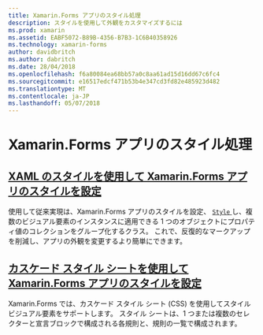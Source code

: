 ```yaml
---
title: Xamarin.Forms アプリのスタイル処理
description: スタイルを使用して外観をカスタマイズするには
ms.prod: xamarin
ms.assetid: EABF5072-B89B-4356-B7B3-1C6B40358926
ms.technology: xamarin-forms
author: davidbritch
ms.author: dabritch
ms.date: 28/04/2018
ms.openlocfilehash: f6a80084ea68bb57a0c8aa61ad15d16dd67c6fc4
ms.sourcegitcommit: e16517edcf471b53b4e347cd3fd82e485923d482
ms.translationtype: MT
ms.contentlocale: ja-JP
ms.lasthandoff: 05/07/2018
---
```

# <a name="styling-xamarinforms-apps"></a>Xamarin.Forms アプリのスタイル処理

## <a name="styling-xamarinforms-apps-using-xaml-stylesxamlindexmd"></a>[XAML のスタイルを使用して Xamarin.Forms アプリのスタイルを設定](xaml/index.md)

使用して従来実現は、Xamarin.Forms アプリのスタイルを設定、 [ `Style` ](https://developer.xamarin.com/api/type/Xamarin.Forms.Style/)し、複数のビジュアル要素のインスタンスに適用できる 1 つのオブジェクトにプロパティ値のコレクションをグループ化するクラス。 これで、反復的なマークアップを削減し、アプリの外観を変更するより簡単にできます。

## <a name="styling-xamarinforms-apps-using-cascading-style-sheetscssindexmd"></a>[カスケード スタイル シートを使用して Xamarin.Forms アプリのスタイルを設定](css/index.md)

Xamarin.Forms では、カスケード スタイル シート (CSS) を使用してスタイル ビジュアル要素をサポートします。 スタイル シートは、1 つまたは複数のセレクターと宣言ブロックで構成される各規則と、規則の一覧で構成されます。
